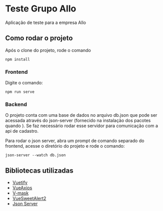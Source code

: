 # Teste Grupo Allo
 
 Aplicação de teste  para a empresa Allo

## Como rodar o projeto

Após o clone do projeto, rode o comando 
```
npm install
```

### Frontend

Digite o comando: 

```
npm run serve
```

### Backend

O projeto conta com uma base de dados no arquivo db.json que pode ser acessada através do json-server (fornecido na instalação dos pacotes quando ). Se faz necessário rodar esse servidor para comunicação com a api de cadastro.

Para rodar o json server, abra um prompt de comando separado do frontend, acesse o diretório do projeto e rode o comando:
 ```
 json-server --watch db.json
 ```

## Bibliotecas utilizadas
 - [Vuetify](https://vuetifyjs.com/en/)
 - [VueAxios](https://www.npmjs.com/package/vue-axios)
 - [V-mask](https://www.npmjs.com/package/v-mask)
 - [VueSweetAlert2](https://www.npmjs.com/package/vue-sweetalert2)
 - [Json Server](https://www.npmjs.com/package/json-server)



